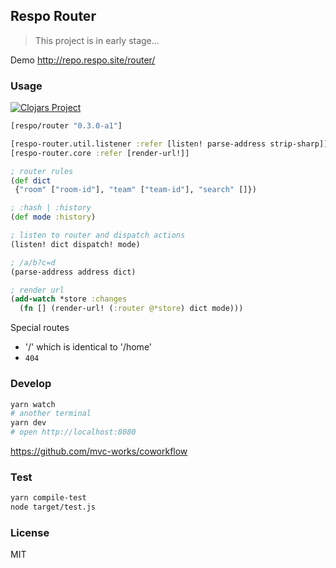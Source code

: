 
Respo Router
----

> This project is in early stage...

Demo http://repo.respo.site/router/

### Usage

[![Clojars Project](https://img.shields.io/clojars/v/respo/router.svg)](https://clojars.org/respo/router)

```clojure
[respo/router "0.3.0-a1"]
```

```clojure
[respo-router.util.listener :refer [listen! parse-address strip-sharp]]
[respo-router.core :refer [render-url!]]
```

```clojure
; router rules
(def dict
 {"room" ["room-id"], "team" ["team-id"], "search" []})

; :hash | :history
(def mode :history)

; listen to router and dispatch actions
(listen! dict dispatch! mode)

; /a/b?c=d
(parse-address address dict)

; render url
(add-watch *store :changes
  (fn [] (render-url! (:router @*store) dict mode)))
```

Special routes

* '/' which is identical to '/home'
* `404`

### Develop

```bash
yarn watch
# another terminal
yarn dev
# open http://localhost:8080
```

https://github.com/mvc-works/coworkflow

### Test

```bash
yarn compile-test
node target/test.js
```

### License

MIT
